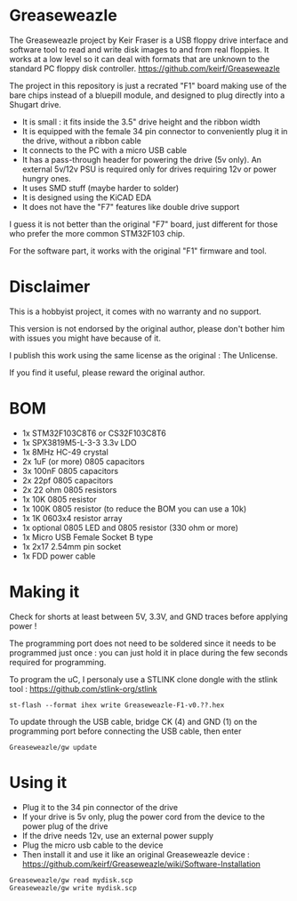 # Greaseweazle
The Greaseweazle project by Keir Fraser is a USB floppy drive interface and software tool to read and write disk images to and from real floppies. It works at a low level so it can deal with formats that are unknown to the standard PC floppy disk controller.
https://github.com/keirf/Greaseweazle

The project in this repository is just a recrated "F1" board making use of the bare chips instead of a bluepill module, and designed to plug directly into a Shugart drive.
- It is small : it fits inside the 3.5" drive height and the ribbon width
- It is equipped with the female 34 pin connector to conveniently plug it in the drive, without a ribbon cable
- It connects to the PC with a micro USB cable
- It has a pass-through header for powering the drive (5v only). An external 5v/12v PSU is required only for drives requiring 12v or power hungry ones.
- It uses SMD stuff (maybe harder to solder)
- It is designed using the KiCAD EDA
- It does not have the "F7" features like double drive support

I guess it is not better than the original "F7" board, just different for those who prefer the more common STM32F103 chip.

For the software part, it works with the original "F1" firmware and tool.

# Disclaimer
This is a hobbyist project, it comes with no warranty and no support.

This version is not endorsed by the original author, please don't bother him with issues you might have because of it.

I publish this work using the same license as the original : The Unlicense.

If you find it useful, please reward the original author.

# BOM
- 1x STM32F103C8T6 or CS32F103C8T6
- 1x SPX3819M5-L-3-3 3.3v LDO
- 1x 8MHz HC-49 crystal
- 2x 1uF (or more) 0805 capacitors
- 3x 100nF 0805 capacitors
- 2x 22pf 0805 capacitors
- 2x 22 ohm 0805 resistors
- 1x 10K 0805 resistor
- 1x 100K 0805 resistor (to reduce the BOM you can use a 10k)
- 1x 1K 0603x4 resistor array
- 1x optional 0805 LED and 0805 resistor (330 ohm or more)
- 1x Micro USB Female Socket B type
- 1x 2x17 2.54mm pin socket
- 1x FDD power cable

# Making it
Check for shorts at least between 5V, 3.3V, and GND traces before applying power !

The programming port does not need to be soldered since it needs to be programmed just once : you can just hold it in place during the few seconds required for programming.

To program the uC, I personaly use a STLINK clone dongle with the stlink tool : https://github.com/stlink-org/stlink
```
st-flash --format ihex write Greaseweazle-F1-v0.??.hex
```
To update through the USB cable, bridge CK (4) and GND (1) on the programming port before connecting the USB cable, then enter
```
Greaseweazle/gw update
```

# Using it
- Plug it to the 34 pin connector of the drive
- If your drive is 5v only, plug the power cord from the device to the power plug of the drive
- If the drive needs 12v, use an external power supply
- Plug the micro usb cable to the device
- Then install it and use it like an original Greaseweazle device : https://github.com/keirf/Greaseweazle/wiki/Software-Installation
```
Greaseweazle/gw read mydisk.scp
Greaseweazle/gw write mydisk.scp
```

